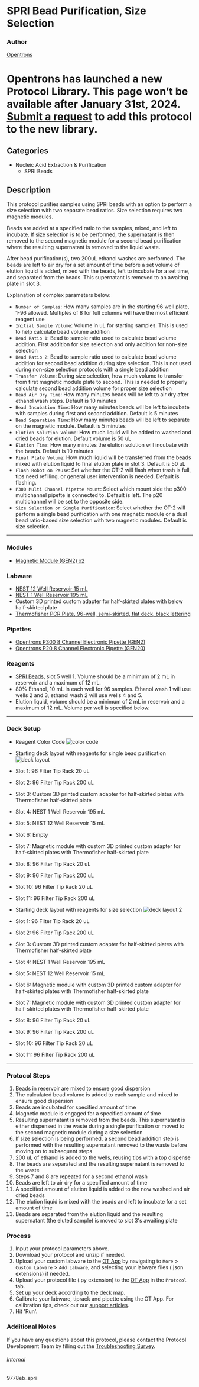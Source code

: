 # SPRI Bead Purification, Size Selection

### Author
[Opentrons](https://opentrons.com/)


# Opentrons has launched a new Protocol Library. This page won’t be available after January 31st, 2024. [Submit a request](https://docs.google.com/forms/d/e/1FAIpQLSdYYp9QCKow4nn0KlCVsMS3HX0eJ0N9O7-erajKvcpT0lWbSg/viewform) to add this protocol to the new library.

## Categories
* Nucleic Acid Extraction & Purification
	* SPRI Beads

## Description
This protocol purifies samples using SPRI beads with an option to perform a size selection with two separate bead ratios. Size selection requires two magnetic modules.

Beads are added at a specified ratio to the samples, mixed, and left to incubate. If size selection is to be performed, the supernatant is then removed to the second magnetic module for a second bead purification where the resulting supernatant is removed to the liquid waste.

After bead purification(s), two 200uL ethanol washes are performed. The beads are left to air dry for a set amount of time before a set volume of elution liquid is added, mixed with the beads, left to incubate for a set time, and separated from the beads. This supernatant is removed to an awaiting plate in slot 3.

Explanation of complex parameters below:
* `Number of Samples`: How many samples are in the starting 96 well plate, 1-96 allowed. Multiples of 8 for full columns will have the most efficient reagent use
* `Initial Sample Volume`: Volume in uL for starting samples. This is used to help calculate bead volume addition
* `Bead Ratio 1`: Bead to sample ratio used to calculate bead volume addition. First addition for size selection and only addition for non-size selection
* `Bead Ratio 2`: Bead to sample ratio used to calculate bead volume addition for second bead addition during size selection. This is not used during non-size selection protocols with a single bead addition
* `Transfer Volume`: During size selection, how much volume to transfer from first magnetic module plate to second. This is needed to properly calculate second bead addition volume for proper size selection
* `Bead Air Dry Time`: How many minutes beads will be left to air dry after ethanol wash steps. Default is 10 minutes
* `Bead Incubation Time`: How many minutes beads will be left to incubate with samples during first and second addition. Default is 5 minutes
* `Bead Separation Time`: How many minutes beads will be left to separate on the magnetic module. Default is 5 minutes
* `Elution Solution Volume`: How much liquid will be added to washed and dried beads for elution. Default volume is 50 uL
* `Elution Time`: How many minutes the elution solution will incubate with the beads. Default is 10 minutes
* `Final Plate Volume`: How much liquid will be transferred from the beads mixed with elution liquid to final elution plate in slot 3. Default is 50 uL
* `Flash Robot on Pause`: Set whether the OT-2 will flash when trash is full, tips need refilling, or general user intervention is needed. Default is flashing.
* `P300 Multi Channel Pipette Mount`: Select which mount side the p300 multichannel pipette is connected to. Default is left. The p20 multichannel will be set to the opposite side.
* `Size Selection or Single Purification`: Select whether the OT-2 will perform a single bead purification with one magnetic module or a dual bead ratio-based size selection with two magnetic modules. Default is size selection.

---

### Modules
* [Magnetic Module (GEN2) x2](https://shop.opentrons.com/collections/hardware-modules/products/magdeck)

### Labware
* [NEST 12 Well Reservoir 15 mL](https://labware.opentrons.com/nest_12_reservoir_15ml)
* [NEST 1 Well Reservoir 195 mL](https://labware.opentrons.com/nest_1_reservoir_195ml)
* Custom 3D printed custom adapter for half-skirted plates with below half-skirted plate
* [Thermofisher PCR Plate, 96-well, semi-skirted, flat deck, black lettering](https://www.thermofisher.com/order/catalog/product/AB1400L)

### Pipettes
* [Opentrons P300 8 Channel Electronic Pipette (GEN2)](https://shop.opentrons.com/8-channel-electronic-pipette/)
* [Opentrons P20 8 Channel Electronic Pipette (GEN20)](https://shop.opentrons.com/8-channel-electronic-pipette/)

### Reagents
* [SPRI Beads](https://www.beckman.com/reagents/genomic/cleanup-and-size-selection/size-selection?utm_medium=cpc&utm_source=google&utm_campaign=ecommerce-spriselect&utm_content=geno_ecommerce_bottom&creative=443930351713&keyword=spri%20beads&matchtype=e&network=g&device=c&gclid=Cj0KCQjwjbyYBhCdARIsAArC6LI6dgI3lnL2E7_tB8sJuHRyIDWJx124iGVRfQQ-k2MabecsakRC6U4aAsf_EALw_wcB), slot 5 well 1. Volume should be a minimum of 2 mL in reservoir and a maximum of 12 mL.
* 80% Ethanol, 10 mL in each well for 96 samples. Ethanol wash 1 will use wells 2 and 3, ethanol wash 2 will use wells 4 and 5.
* Elution liquid, volume should be a minimum of 2 mL in reservoir and a maximum of 12 mL. Volume per well is specified below.

---

### Deck Setup
* Reagent Color Code
![color code](https://opentrons-protocol-library-website.s3.amazonaws.com/custom-README-images/9778eb/spri/color+code.png)

* Starting deck layout with reagents for single bead purification
![deck layout](https://opentrons-protocol-library-website.s3.amazonaws.com/custom-README-images/9778eb/spri/starting_deck_not_size.png)

* Slot 1: 96 Filter Tip Rack 20 uL
* Slot 2: 96 Filter Tip Rack 200 uL
* Slot 3: Custom 3D printed custom adapter for half-skirted plates with Thermofisher half-skirted plate
* Slot 4: NEST 1 Well Reservoir 195 mL
* Slot 5: NEST 12 Well Reservoir 15 mL
* Slot 6: Empty
* Slot 7: Magnetic module with custom 3D printed custom adapter for half-skirted plates with Thermofisher half-skirted plate
* Slot 8: 96 Filter Tip Rack 20 uL
* Slot 9: 96 Filter Tip Rack 200 uL
* Slot 10: 96 Filter Tip Rack 20 uL
* Slot 11: 96 Filter Tip Rack 200 uL

* Starting deck layout with reagents for size selection
![deck layout 2](https://opentrons-protocol-library-website.s3.amazonaws.com/custom-README-images/9778eb/spri/size_selection.png)

* Slot 1: 96 Filter Tip Rack 20 uL
* Slot 2: 96 Filter Tip Rack 200 uL
* Slot 3: Custom 3D printed custom adapter for half-skirted plates with Thermofisher half-skirted plate
* Slot 4: NEST 1 Well Reservoir 195 mL
* Slot 5: NEST 12 Well Reservoir 15 mL
* Slot 6: Magnetic module with custom 3D printed custom adapter for half-skirted plates with Thermofisher half-skirted plate
* Slot 7: Magnetic module with custom 3D printed custom adapter for half-skirted plates with Thermofisher half-skirted plate
* Slot 8: 96 Filter Tip Rack 20 uL
* Slot 9: 96 Filter Tip Rack 200 uL
* Slot 10: 96 Filter Tip Rack 20 uL
* Slot 11: 96 Filter Tip Rack 200 uL


---

### Protocol Steps
1. Beads in reservoir are mixed to ensure good dispersion
2. The calculated bead volume is added to each sample and mixed to ensure good dispersion
3. Beads are incubated for specified amount of time
4. Magnetic module is engaged for a specified amount of time
5. Resulting supernatant is removed from the beads. This supernatant is either dispensed in the waste during a single purification or moved to the second magnetic module during a size selection
6. If size selection is being performed, a second bead addition step is performed with the resulting supernatant removed to the waste before moving on to subsequent steps
7. 200 uL of ethanol is added to the wells, reusing tips with a top dispense
8. The beads are separated and the resulting supernatant is removed to the waste
9. Steps 7 and 8 are repeated for a second ethanol wash
10. Beads are left to air dry for a specified amount of time
11. A specified amount of elution liquid is added to the now washed and air dried beads
12. The elution liquid is mixed with the beads and left to incubate for a set amount of time
13. Beads are separated from the elution liquid and the resulting supernatant (the eluted sample) is moved to slot 3's awaiting plate

### Process
1. Input your protocol parameters above.
2. Download your protocol and unzip if needed.
3. Upload your custom labware to the [OT App](https://opentrons.com/ot-app) by navigating to `More` > `Custom Labware` > `Add Labware`, and selecting your labware files (.json extensions) if needed.
4. Upload your protocol file (.py extension) to the [OT App](https://opentrons.com/ot-app) in the `Protocol` tab.
5. Set up your deck according to the deck map.
6. Calibrate your labware, tiprack and pipette using the OT App. For calibration tips, check out our [support articles](https://support.opentrons.com/en/collections/1559720-guide-for-getting-started-with-the-ot-2).
7. Hit 'Run'.

### Additional Notes
If you have any questions about this protocol, please contact the Protocol Development Team by filling out the [Troubleshooting Survey](https://protocol-troubleshooting.paperform.co/).

###### Internal
9778eb_spri
